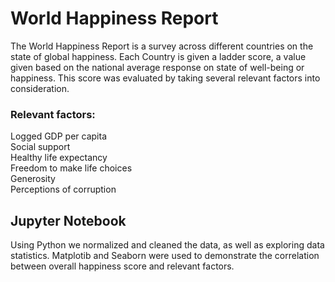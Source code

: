 # World Happiness Report
The World Happiness Report is a survey across different countries on the state of global happiness.
Each Country is given a ladder score, a value given based on the national average response on state of well-being or happiness.
This score was evaluated by taking several relevant factors into consideration.

### Relevant factors:
Logged GDP per capita           
Social support                  
Healthy life expectancy         
Freedom to make life choices    
Generosity                      
Perceptions of corruption

## Jupyter Notebook
Using Python we normalized and cleaned the data, as well as exploring data statistics. Matplotib and Seaborn were used to demonstrate the correlation between overall happiness score and relevant factors.


